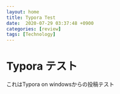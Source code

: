```yaml
---
layout: home
title: Typora Test
date:  2020-07-29 03:37:48 +0900
categories: [review]
tags: [Technology]
---
```






# Typora テスト

これはTypora on windowsからの投稿テスト





